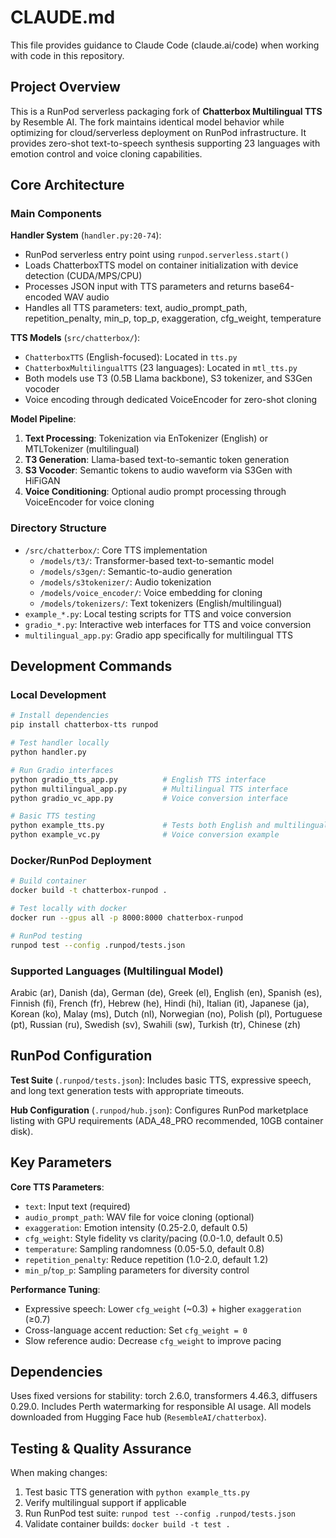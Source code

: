 # CLAUDE.md

This file provides guidance to Claude Code (claude.ai/code) when working with code in this repository.

## Project Overview

This is a RunPod serverless packaging fork of **Chatterbox Multilingual TTS** by Resemble AI. The fork maintains identical model behavior while optimizing for cloud/serverless deployment on RunPod infrastructure. It provides zero-shot text-to-speech synthesis supporting 23 languages with emotion control and voice cloning capabilities.

## Core Architecture

### Main Components

**Handler System** (`handler.py:20-74`):
- RunPod serverless entry point using `runpod.serverless.start()`
- Loads ChatterboxTTS model on container initialization with device detection (CUDA/MPS/CPU)
- Processes JSON input with TTS parameters and returns base64-encoded WAV audio
- Handles all TTS parameters: text, audio_prompt_path, repetition_penalty, min_p, top_p, exaggeration, cfg_weight, temperature

**TTS Models** (`src/chatterbox/`):
- `ChatterboxTTS` (English-focused): Located in `tts.py`
- `ChatterboxMultilingualTTS` (23 languages): Located in `mtl_tts.py`
- Both models use T3 (0.5B Llama backbone), S3 tokenizer, and S3Gen vocoder
- Voice encoding through dedicated VoiceEncoder for zero-shot cloning

**Model Pipeline**:
1. **Text Processing**: Tokenization via EnTokenizer (English) or MTLTokenizer (multilingual)
2. **T3 Generation**: Llama-based text-to-semantic token generation
3. **S3 Vocoder**: Semantic tokens to audio waveform via S3Gen with HiFiGAN
4. **Voice Conditioning**: Optional audio prompt processing through VoiceEncoder for voice cloning

### Directory Structure

- `/src/chatterbox/`: Core TTS implementation
  - `/models/t3/`: Transformer-based text-to-semantic model 
  - `/models/s3gen/`: Semantic-to-audio generation
  - `/models/s3tokenizer/`: Audio tokenization
  - `/models/voice_encoder/`: Voice embedding for cloning
  - `/models/tokenizers/`: Text tokenizers (English/multilingual)
- `example_*.py`: Local testing scripts for TTS and voice conversion
- `gradio_*.py`: Interactive web interfaces for TTS and voice conversion
- `multilingual_app.py`: Gradio app specifically for multilingual TTS

## Development Commands

### Local Development
```bash
# Install dependencies
pip install chatterbox-tts runpod

# Test handler locally
python handler.py

# Run Gradio interfaces
python gradio_tts_app.py          # English TTS interface
python multilingual_app.py        # Multilingual TTS interface
python gradio_vc_app.py           # Voice conversion interface

# Basic TTS testing
python example_tts.py             # Tests both English and multilingual models
python example_vc.py              # Voice conversion example
```

### Docker/RunPod Deployment
```bash
# Build container
docker build -t chatterbox-runpod .

# Test locally with docker
docker run --gpus all -p 8000:8000 chatterbox-runpod

# RunPod testing
runpod test --config .runpod/tests.json
```

### Supported Languages (Multilingual Model)
Arabic (ar), Danish (da), German (de), Greek (el), English (en), Spanish (es), Finnish (fi), French (fr), Hebrew (he), Hindi (hi), Italian (it), Japanese (ja), Korean (ko), Malay (ms), Dutch (nl), Norwegian (no), Polish (pl), Portuguese (pt), Russian (ru), Swedish (sv), Swahili (sw), Turkish (tr), Chinese (zh)

## RunPod Configuration

**Test Suite** (`.runpod/tests.json`): Includes basic TTS, expressive speech, and long text generation tests with appropriate timeouts.

**Hub Configuration** (`.runpod/hub.json`): Configures RunPod marketplace listing with GPU requirements (ADA_48_PRO recommended, 10GB container disk).

## Key Parameters

**Core TTS Parameters**:
- `text`: Input text (required)
- `audio_prompt_path`: WAV file for voice cloning (optional)
- `exaggeration`: Emotion intensity (0.25-2.0, default 0.5)
- `cfg_weight`: Style fidelity vs clarity/pacing (0.0-1.0, default 0.5)
- `temperature`: Sampling randomness (0.05-5.0, default 0.8)
- `repetition_penalty`: Reduce repetition (1.0-2.0, default 1.2)
- `min_p`/`top_p`: Sampling parameters for diversity control

**Performance Tuning**:
- Expressive speech: Lower `cfg_weight` (~0.3) + higher `exaggeration` (≥0.7)
- Cross-language accent reduction: Set `cfg_weight = 0`
- Slow reference audio: Decrease `cfg_weight` to improve pacing

## Dependencies

Uses fixed versions for stability: torch 2.6.0, transformers 4.46.3, diffusers 0.29.0. Includes Perth watermarking for responsible AI usage. All models downloaded from Hugging Face hub (`ResembleAI/chatterbox`).

## Testing & Quality Assurance

When making changes:
1. Test basic TTS generation with `python example_tts.py`
2. Verify multilingual support if applicable
3. Run RunPod test suite: `runpod test --config .runpod/tests.json`
4. Validate container builds: `docker build -t test .`